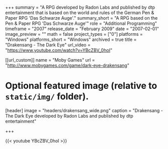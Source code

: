 +++
summary = "A RPG developed by Radon Labs and published by dtp entertainment that is based on the world and rules of the German Pen & Paper RPG 'Das Schwarze Auge'."
summary_short = "A RPG based on the Pen & Paper RPG 'Das Schwarze Auge'"
role = "Additional Programming"
timeframe = "2007"
release_date = "February 2009"
date = "2007-02-01"
image_preview = ""
math = false
project_types = ["0"]
platforms = "Windows"
platforms_short = "Windows"
archived = true
title = "Drakensang - The Dark Eye"
url_video = "https://www.youtube.com/watch?v=YBcZBV_0hoI"

[[url_custom]]
name = "Moby Games"
url = "http://www.mobygames.com/game/dark-eye-drakensang"

# Optional featured image (relative to `static/img/` folder).
[header]
image = "headers/drakensang_wide.png"
caption = "Drakensang - The Dark Eye developed by Radon Labs and published by dtp entertainment"

+++

{{< youtube YBcZBV_0hoI >}}
